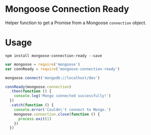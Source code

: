Mongoose Connection Ready
=========================

Helper function to get a Promise from a Mongoose `connection` object.

Usage
=====

```
npm install mongoose-connection-ready --save
```

```javascript
var mongoose = require('mongoose')
var connReady = require('mongoose-connection-ready')

mongoose.connect('mongodb://localhost/dev')

connReady(mongoose.connection)
  .then(function () {
    console.log('Mongo connected successfully!')
  })
  .catch(function () {
    console.error('Couldn\'t connect to Mongo.')
    mongoose.connection.close(function () {
      process.exit(1)
    })
  })
```
